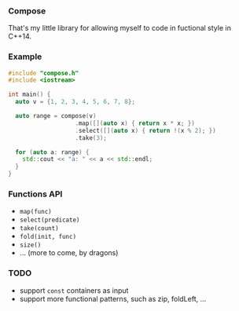 ### Compose

That's my little library for allowing myself to code in fuctional style in C++14.

### Example
```cpp
#include "compose.h"
#include <iostream>

int main() {
  auto v = {1, 2, 3, 4, 5, 6, 7, 8};

  auto range = compose(v)
                   .map([](auto x) { return x * x; })
                   .select([](auto x) { return !(x % 2); })
                   .take(3);

  for (auto a: range) {
    std::cout << "a: " << a << std::endl;
  }
}
```

### Functions API

- `map(func)`
- `select(predicate)`
- `take(count)`
- `fold(init, func)`
- `size()`
- ... (more to come, by dragons)

### TODO
- support `const` containers as input
- support more functional patterns, such as zip, foldLeft, ...
